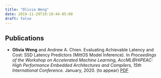```yaml
---
title: "Olivia Weng"
date: 2019-11-29T19:19:44-05:00
draft: false
---
```


## Publications

* **Olivia Weng** and Andrew A. Chien. Evaluating Achievable Latency and Cost: SSD Latency Predictors (MittOS Model Inference). In *Proceedings of the Workshop on Accelerated Machine Learning, AccML@HiPEAC: High Performance Embedded Architectures and Compilers, 15th International Conference.* January, 2020. (to appear) [PDF][1]

[1]: https://newtraell.cs.uchicago.edu/files/tr_additional/TR-2019-17.pdf